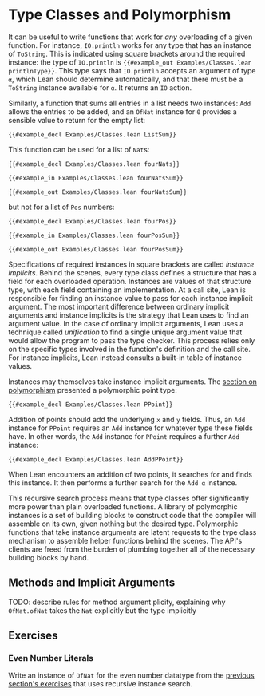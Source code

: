 # Type Classes and Polymorphism

It can be useful to write functions that work for _any_ overloading of a given function.
For instance, `IO.println` works for any type that has an instance of `ToString`.
This is indicated using square brackets around the required instance: the type of `IO.println` is `{{#example_out Examples/Classes.lean printlnType}}`.
This type says that `IO.println` accepts an argument of type `α`, which Lean should determine automatically, and that there must be a `ToString` instance available for `α`.
It returns an `IO` action.

Similarly, a function that sums all entries in a list needs two instances: `Add` allows the entries to be added, and an `OfNat` instance for `0` provides a sensible value to return for the empty list:
```Lean
{{#example_decl Examples/Classes.lean ListSum}}
```
This function can be used for a list of `Nat`s:
```Lean
{{#example_decl Examples/Classes.lean fourNats}}

{{#example_in Examples/Classes.lean fourNatsSum}}
```
```Lean info
{{#example_out Examples/Classes.lean fourNatsSum}}
```
but not for a list of `Pos` numbers:
```Lean
{{#example_decl Examples/Classes.lean fourPos}}

{{#example_in Examples/Classes.lean fourPosSum}}
```
```Lean error
{{#example_out Examples/Classes.lean fourPosSum}}
```

Specifications of required instances in square brackets are called _instance implicits_.
Behind the scenes, every type class defines a structure that has a field for each overloaded operation.
Instances are values of that structure type, with each field containing an implementation.
At a call site, Lean is responsible for finding an instance value to pass for each instance implicit argument.
The most important difference between ordinary implicit arguments and instance implicits is the strategy that Lean uses to find an argument value.
In the case of ordinary implicit arguments, Lean uses a technique called _unification_ to find a single unique argument value that would allow the program to pass the type checker.
This process relies only on the specific types involved in the function's definition and the call site.
For instance implicits, Lean instead consults a built-in table of instance values.

Instances may themselves take instance implicit arguments.
The [section on polymorphism](../getting-to-know/polymorphism.md) presented a polymorphic point type:
```Lean
{{#example_decl Examples/Classes.lean PPoint}}
```
Addition of points should add the underlying `x` and `y` fields.
Thus, an `Add` instance for `PPoint` requires an `Add` instance for whatever type these fields have.
In other words, the `Add` instance for `PPoint` requires a further `Add` instance:
```Lean
{{#example_decl Examples/Classes.lean AddPPoint}}
```
When Lean encounters an addition of two points, it searches for and finds this instance.
It then performs a further search for the `Add α` instance.

This recursive search process means that type classes offer significantly more power than plain overloaded functions.
A library of polymorphic instances is a set of building blocks to construct code that the compiler will assemble on its own, given nothing but the desired type.
Polymorphic functions that take instance arguments are latent requests to the type class mechanism to assemble helper functions behind the scenes.
The API's clients are freed from the burden of plumbing together all of the necessary building blocks by hand.


## Methods and Implicit Arguments

TODO: describe rules for method argument plicity, explaining why `OfNat.ofNat` takes the `Nat` explicitly but the type implicitly



## Exercises

### Even Number Literals

Write an instance of `OfNat` for the even number datatype from the [previous section's exercises](pos.md#even-numbers) that uses recursive instance search.
